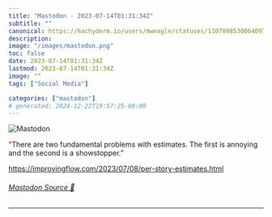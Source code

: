 ```yaml
---
title: "Mastodon - 2023-07-14T01:31:34Z"
subtitle: ""
canonical: https://hachyderm.io/users/mweagle/statuses/110709853006409748
description:
image: "/images/mastodon.png"
toc: false
date: 2023-07-14T01:31:34Z
lastmod: 2023-07-14T01:31:34Z
image: ""
tags: ["Social Media"]

categories: ["mastodon"]
# generated: 2024-12-22T19:57:25-08:00
---
```

![Mastodon](/images/mastodon.png)

<p>“There are two fundamental problems with estimates. The first is annoying and the second is a showstopper.”</p><p><a href="https://improvingflow.com/2023/07/08/per-story-estimates.html" target="_blank" rel="nofollow noopener noreferrer" translate="no"><span class="invisible">https://</span><span class="ellipsis">improvingflow.com/2023/07/08/p</span><span class="invisible">er-story-estimates.html</span></a></p>


###### [Mastodon Source 🐘](https://hachyderm.io/@mweagle/110709853006409748)

___
